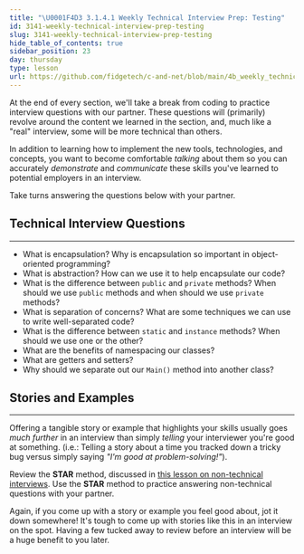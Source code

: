 ```yaml
---
title: "\U0001F4D3 3.1.4.1 Weekly Technical Interview Prep: Testing"
id: 3141-weekly-technical-interview-prep-testing
slug: 3141-weekly-technical-interview-prep-testing
hide_table_of_contents: true
sidebar_position: 23
day: thursday
type: lesson
url: https://github.com/fidgetech/c-and-net/blob/main/4b_weekly_technical_interview_prep_testing.md
---
```


At the end of every section, we'll take a break from coding to practice interview questions with our partner. These questions will (primarily) revolve around the content we learned in the section, and, much like a "real" interview, some will be more technical than others.

In addition to learning how to implement the new tools, technologies, and concepts, you want to become comfortable _talking_ about them so you can accurately _demonstrate_ and _communicate_ these skills you've learned to potential employers in an interview.

Take turns answering the questions below with your partner.

## Technical Interview Questions
---

* What is encapsulation? Why is encapsulation so important in object-oriented programming?
* What is abstraction? How can we use it to help encapsulate our code?
* What is the difference between `public` and `private` methods? When should we use `public` methods and when should we use `private` methods?
* What is separation of concerns? What are some techniques we can use to write well-separated code?
* What is the difference between `static` and `instance` methods? When should we use one or the other?
* What are the benefits of namespacing our classes?
* What are getters and setters?
* Why should we separate out our `Main()` method into another class?

## Stories and Examples
---

Offering a tangible story or example that highlights your skills usually goes _much further_ in an interview than simply _telling_ your interviewer you're good at something. (i.e.: Telling a story about a time you tracked down a tricky bug versus simply saying _"I'm good at problem-solving!"_).

Review the **STAR** method, discussed in [this lesson on non-technical interviews](https://old.learnhowtoprogram.com/internship-and-job-search/preparing-for-job-interviews/non-technical-interview). Use the **STAR** method to practice answering non-technical questions with your partner.

Again, if you come up with a story or example you feel good about, jot it down somewhere! It's tough to come up with stories like this in an interview on the spot. Having a few tucked away to review before an interview will be a huge benefit to you later.
